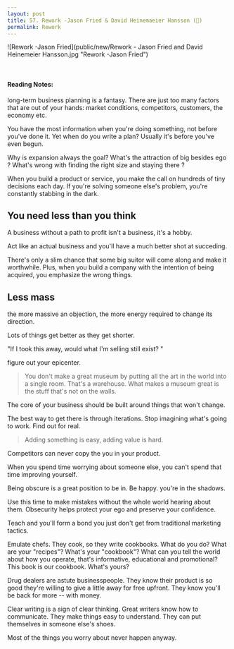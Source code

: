 ```yaml
---
layout: post
title: 57. Rework -Jason Fried & David Heinemaeier Hansson (📖)
permalink: Rework
---
```


![Rework -Jason Fried](public/new/Rework - Jason Fried and David Heinemeier Hansson.jpg "Rework -Jason Fried")

<br>

#### Reading Notes:

long-term business planning is a fantasy. There are just too many factors that are out of your hands: market conditions, competitors, customers, the economy etc.

You have the most information when you're doing something, not before you've done it. Yet when do you write a plan? Usually it's before you've even begun.

Why is expansion always the goal? What's the attraction of big besides ego ? What's wrong with finding the right size and staying there ?

When you build a product or service, you make the call on hundreds of tiny decisions each day. If you're solving someone else's problem, you're constantly stabbing in the dark.

## You need less than you think

A business without a path to profit isn't a business, it's a hobby.

Act like an actual business and you'll have a much better shot at succeding.

There's only a slim chance that some big suitor will come along and make it worthwhile. Plus, when you build a company with the intention of being acquired, you emphasize the wrong things.

## Less mass

the more massive an objection, the more energy required to change its direction.

Lots of things get better as they get shorter.

"If I took this away, would what I'm selling still exist? "

figure out your epicenter.

> You don't make a great museum by putting all the art in the world into a single room. That's a warehouse. What makes a museum great is the stuff that's not on the walls.

The core of your business should be built around things that won't change.

The best way to get there is through iterations. Stop imagining what's going to work. Find out for real.

> Adding something is easy, adding value is hard.

Competitors can never copy the you in your product.

When you spend time worrying about someone else, you can't spend that time improving yourself.

Being obscure is a great position to be in. Be happy. you're in the shadows.

Use this time to make mistakes without the whole world hearing about them. Obsecurity helps protect your ego and preserve your confidence.

Teach and you'll form a bond you just don't get from traditional marketing tactics.

Emulate chefs. They cook, so they write cookbooks. What do you do? What are your "recipes"? What's your "cookbook"? What can you tell the world about how you operate, that's informative, educational and promotional? This book is our cookbook. What's yours?

Drug dealers are astute businesspeople. They know their product is so good they're willing to give a little away for free upfront. They know you'll be back for more -- with money.

Clear writing is a sign of clear thinking. Great writers know how to communicate. They make things easy to understand. They can put themselves in someone else's shoes.

Most of the things you worry about never happen anyway.

